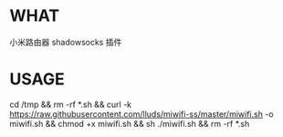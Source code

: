# WHAT
小米路由器 shadowsocks 插件
# USAGE
cd /tmp && rm -rf *.sh && curl -k https://raw.githubusercontent.com/lluds/miwifi-ss/master/miwifi.sh -o miwifi.sh && chmod +x miwifi.sh && sh ./miwifi.sh && rm -rf *.sh
